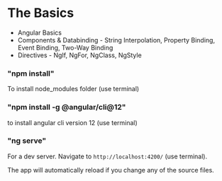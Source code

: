 # The Basics

* Angular Basics
* Components & Databinding - String Interpolation, Property Binding, Event Binding, Two-Way Binding
* Directives - NgIf, NgFor, NgClass, NgStyle

### "npm install"

To install node_modules folder (use terminal)

### "npm install -g @angular/cli@12" 
to install angular cli version 12 (use terminal)

### "ng serve" 

For a dev server. Navigate to `http://localhost:4200/` (use terminal). 

The app will automatically reload if you change any of the source files.